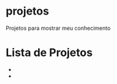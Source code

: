 # projetos
 Projetos para mostrar meu conhecimento

<h1> Lista de Projetos </h1>
<ul><li><a href="sapuiat.github.io/mini-portfoilio/"></a><li></ul>
